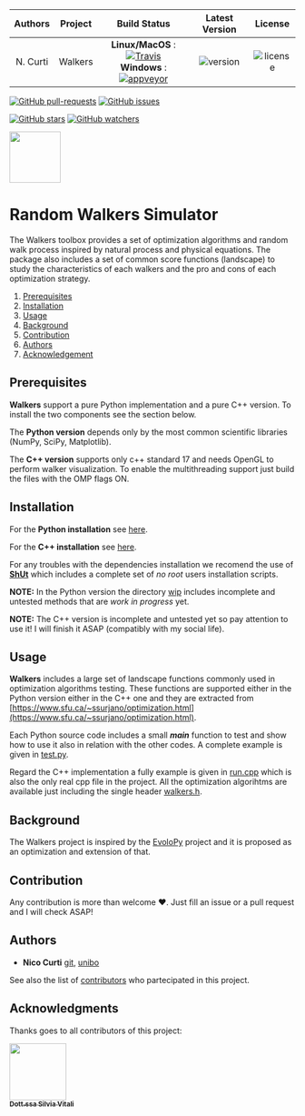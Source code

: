 | **Authors**  | **Project** | **Build Status**              | **Latest Version** | **License** |
|:------------:|:-----------:|:-----------------------------:|:------------------:|:-----------:|
|   N. Curti   |   Walkers   | **Linux/MacOS** : [![Travis](https://travis-ci.com/Nico-Curti/Walkers.svg?branch=master)](https://travis-ci.com/Nico-Curti/Walkers) <br/> **Windows** : [![appveyor](https://ci.appveyor.com/api/projects/status/x7sbj6atp1a9cwuv?svg=true)](https://ci.appveyor.com/project/Nico-Curti/walkers)  | ![version](https://img.shields.io/badge/PyPI-v1.0.0-orange.svg?style=plastic) | ![license](https://img.shields.io/badge/license-GPL-blue.svg?style=plastic)

[![GitHub pull-requests](https://img.shields.io/github/issues-pr/Nico-Curti/walkers.svg?style=plastic)](https://github.com/Nico-Curti/walkers/pulls)
[![GitHub issues](https://img.shields.io/github/issues/Nico-Curti/walkers.svg?style=plastic)](https://github.com/Nico-Curti/walkers/issues)

[![GitHub stars](https://img.shields.io/github/stars/Nico-Curti/walkers.svg?label=Stars&style=social)](https://github.com/Nico-Curti/walkers/stargazers)
[![GitHub watchers](https://img.shields.io/github/watchers/Nico-Curti/walkers.svg?label=Watch&style=social)](https://github.com/Nico-Curti/walkers/watchers)

<a href="https://github.com/UniboDIFABiophysics">
<div class="image">
<img src="https://cdn.rawgit.com/physycom/templates/697b327d/logo_unibo.png" width="90" height="90">
</div>
</a>

# Random Walkers Simulator

The Walkers toolbox provides a set of optimization algorithms and random walk process inspired by natural process and physical equations. The package also includes a set of common score functions (landscape) to study the characteristics of each walkers and the pro and cons of each optimization strategy.

1. [Prerequisites](#prerequisites)
2. [Installation](#installation)
3. [Usage](#usage)
3. [Background](#background)
4. [Contribution](#contribution)
4. [Authors](#authors)
5. [Acknowledgement](#Acknowledgement)

## Prerequisites

**Walkers** support a pure Python implementation and a pure C++ version. To install the two components see the section below.

The **Python version** depends only by the most common scientific libraries (NumPy, SciPy, Matplotlib).

The **C++ version** supports only c++ standard 17 and needs OpenGL to perform walker visualization. To enable the multithreading support just build the files with the OMP flags ON.

## Installation

For the **Python installation** see [here](https://github.com/Nico-Curti/Walkers/tree/master/Walkers/docs/python_install.md).

For the **C++ installation** see [here](https://github.com/Nico-Curti/Walkers/tree/master/Walkers/docs/cpp_install.md).

For any troubles with the dependencies installation we recomend the use of [**ShUt**](https://github.com/Nico-Curti/shut) which includes a complete set of *no root* users installation scripts.

**NOTE:** In the Python version the directory [wip](https://github.com/Nico-Curti/Walkers/tree/master/Walkers/wip) includes incomplete and untested methods that are *work in progress* yet.

**NOTE:** The C++ version is incomplete and untested yet so pay attention to use it! I will finish it ASAP (compatibly with my social life).

## Usage

**Walkers** includes a large set of landscape functions commonly used in optimization algorithms testing. These functions are supported either in the Python version either in the C++ one and they are extracted from [https://www.sfu.ca/~ssurjano/optimization.html](https://www.sfu.ca/~ssurjano/optimization.html).

Each Python source code includes a small *__main__* function to test and show how to use it also in relation with the other codes. A complete example is given in [test.py](https://github.com/Nico-Curti/Walkers/blob/master/Walkers/tests/main.py).

Regard the C++ implementation a fully example is given in [run.cpp](https://github.com/Nico-Curti/Walkers/blob/master/example/run.cpp) which is also the only real cpp file in the project. All the optimization algorihtms are available just including the single header [walkers.h](https://github.com/Nico-Curti/Walkers/blob/master/cpp/include/walkers.h).

## Background

The Walkers project is inspired by the [EvoloPy](https://github.com/7ossam81/EvoloPy) project and it is proposed as an optimization and extension of that.

## Contribution

Any contribution is more than welcome :heart:. Just fill an issue or a pull request and I will check ASAP!

## Authors

* **Nico Curti** [git](https://github.com/Nico-Curti), [unibo](https://www.unibo.it/sitoweb/nico.curti2)

See also the list of [contributors](https://github.com/Nico-Curti/walkers/contributors) who partecipated in this project.

## Acknowledgments

Thanks goes to all contributors of this project:

[<img src="https://avatars1.githubusercontent.com/u/41203427?s=400&v=4" width="100px;"/><br /><sub><b>Dott.ssa Silvia Vitali</b></sub>](https://github.com/silviavitali)<br />


